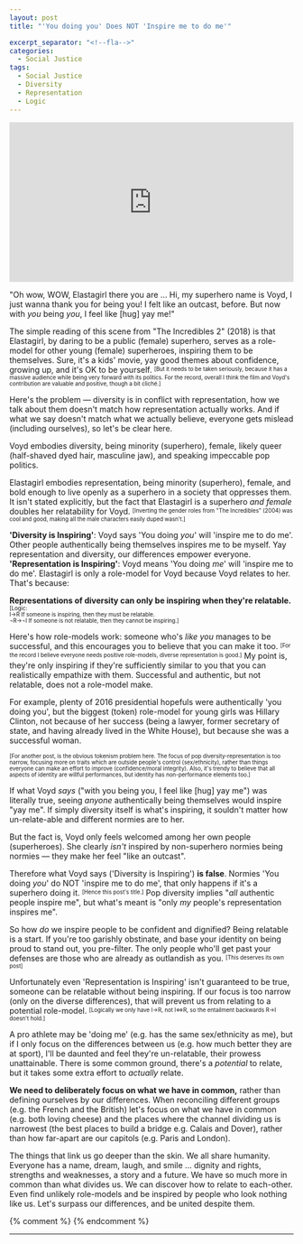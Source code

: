 ```yaml
---
layout: post
title: "'You doing you' Does NOT 'Inspire me to do me'"

excerpt_separator: "<!--fla-->"
categories:
  - Social Justice
tags:
  - Social Justice
  - Diversity
  - Representation
  - Logic
---
```


<style>.embed-container { position: relative; padding-bottom: 56.25%; height: 0; overflow: hidden; max-width: 100%; } .embed-container iframe, .embed-container object, .embed-container embed { position: absolute; top: 0; left: 0; width: 100%; height: 100%; }</style><div class='embed-container'><iframe src="https://www.youtube.com/embed/GI8he-IbolA?controls=1&amp;start=0&amp;end=51" frameborder="0" allow="autoplay; encrypted-media" allowfullscreen></iframe></div>

"Oh wow, WOW, Elastagirl there you are ... Hi, my superhero name is Voyd, I just wanna thank you for being you! I felt like an outcast, before. But now with *you* being *you*, I feel like [hug] yay me!"

The simple reading of this scene from "The Incredibles 2" (2018) is that Elastagirl, by daring to be a public (female) superhero, serves as a role-model for other young (female) superheroes, inspiring them to be themselves. Sure, it's a kids' movie, yay good themes about confidence, growing up, and it's OK to be yourself. <sup><sub>[But it needs to be taken seriously, because it has a massive audience while being very forward with its politics. For the record, overall I think the film and Voyd's contribution are valuable and positive, though a bit cliché.]</sub></sup>

Here's the problem — diversity is in conflict with representation, how we talk about them doesn't match how representation actually works. And if what we say doesn't match what we actually believe, everyone gets mislead (including ourselves), so let's be clear here.

<!--fla-->

Voyd embodies diversity, being minority (superhero), female, likely queer (half-shaved dyed hair, masculine jaw), and speaking impeccable pop politics.

Elastagirl embodies representation, being minority (superhero), female, and bold enough to live openly as a superhero in a society that oppresses them. It isn't stated explicitly, but the fact that Elastagirl is a superhero *and female* doubles her relatability for Voyd. <sup><sub>[Inverting the gender roles from "The Incredibles" (2004) was cool and good, making all the male characters easily duped wasn't.]</sub></sup>

**'Diversity is Inspiring'**: Voyd says 'You doing *you*' will 'inspire me to do me'. Other people authentically being themselves inspires me to be myself. Yay representation and diversity, our differences empower everyone.  
**'Representation is Inspiring'**: Voyd means 'You doing *me*' will 'inspire me to do me'. Elastagirl is only a role-model for Voyd because Voyd relates to her. That's because:

**Representations of diversity can only be inspiring when they're relatable.** <sup><sub>[Logic:  
I→R  If someone is inspiring, then they must be relatable.  
¬R→¬I If someone is not relatable, then they cannot be inspiring.]</sub></sup>

Here's how role-models work: someone who's *like you* manages to be successful, and this encourages you to believe that you can make it too. <sup><sub>[For the record I believe everyone needs positive role-models, diverse representation is good.]</sub></sup> My point is, they're only inspiring if they're sufficiently similar to you that you can realistically empathize with them. Successful and authentic, but not relatable, does not a role-model make.

For example, plenty of 2016 presidential hopefuls were authentically 'you doing you', but the biggest (token) role-model for young girls was Hillary Clinton, not because of her success (being a lawyer, former secretary of state, and having already lived in the White House), but because she was a successful woman.

<sup><sub>[For another post, is the obvious tokenism problem here. The focus of pop diversity-representation is too narrow, focusing more on traits which are outside people's control (sex/ethnicity), rather than things everyone can make an effort to improve (confidence/moral integrity). Also, it's trendy to believe that all aspects of identity are willful performances, but identity has non-performance elements too.]</sub></sup>


If what Voyd *says* ("with you being you, I feel like [hug] yay me") was literally true, seeing *anyone* authentically being themselves would inspire "yay me". If simply diversity itself is what's inspiring, it souldn't matter how un-relate-able and different normies are to her.

But the fact is, Voyd only feels welcomed among her own people (superheroes).
She clearly *isn't* inspired by non-superhero normies being normies — they make her feel "like an outcast".

Therefore what Voyd says ('Diversity is Inspiring') **is false**. Normies 'You doing *you*' do NOT 'inspire me to do me', that only happens if it's a superhero doing it. <sup><sub>[Hence this post's title.]</sub></sup> Pop diversity implies "*all* authentic people inspire me", but what's meant is "only *my* people's representation inspires me".

So how *do* we inspire people to be confident and dignified? Being relatable is a start. If you're too garishly obstinate, and base your identity on being proud to stand out, you pre-filter. The only people who'll get past your defenses are those who are already as outlandish as you. <sup><sub>[This deserves its own post]</sub></sup>

Unfortunately even 'Representation is Inspiring' isn't guaranteed to be true, someone can be relatable without being inspiring.
If our focus is too narrow (only on the diverse differences), that will prevent us from relating to a potential role-model.
<sup><sub>[Logically we only have I→R, not I⇔R, so the entailment backwards R→I doesn't hold.]</sub></sup>

A pro athlete may be 'doing me' (e.g. has the same sex/ethnicity as me), but if I only focus on the differences between us (e.g. how much better they are at sport), I'll be daunted and feel they're un-relatable, their prowess unattainable. There is some common ground, there's a *potential* to relate, but it takes some extra effort to *actually* relate.

**We need to deliberately focus on what we have in common,** rather than defining ourselves by our differences. When reconciling different groups (e.g. the French and the British) let's focus on what we have in common (e.g. both loving cheese) and the places where the channel dividing us is narrowest (the best places to build a bridge e.g. Calais and Dover), rather than how far-apart are our capitols (e.g. Paris and London).

The things that link us go deeper than the skin. We all share humanity. Everyone has a name, dream, laugh, and smile ... dignity and rights, strengths and weaknesses, a story and a future. We have so much more in common than what divides us. We can discover how to relate to each-other. Even find unlikely role-models and be inspired by people who look nothing like us. Let's surpass our differences, and be united despite them.

{% comment %}
{% endcomment %}

___

